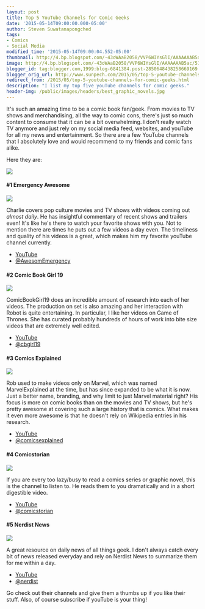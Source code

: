 ```yaml
---
layout: post
title: Top 5 YouTube Channels for Comic Geeks
date: '2015-05-14T09:00:00.000-05:00'
author: Steven Suwatanapongched
tags:
- Comics
- Social Media
modified_time: '2015-05-14T09:00:04.552-05:00'
thumbnail: http://4.bp.blogspot.com/-43oWAaB2058/VVP6WIYsGlI/AAAAAAAB5ac/51I-ngg8GOU/s600/Top-5-YouTubes-for-Comic-Geeks.jpg
image: http://4.bp.blogspot.com/-43oWAaB2058/VVP6WIYsGlI/AAAAAAAB5ac/51I-ngg8GOU/s640/Top-5-YouTubes-for-Comic-Geeks.jpg
blogger_id: tag:blogger.com,1999:blog-6841384.post-2850648438258669169
blogger_orig_url: http://www.sunpech.com/2015/05/top-5-youtube-channels-for-comic-geeks.html
redirect_from: /2015/05/top-5-youtube-channels-for-comic-geeks.html
description: "I list my top five youTube channels for comic geeks."
header-img: /public/images/headers/best_graphic_novels.jpg
---
```


It's such an amazing time to be a comic book fan/geek. From movies to TV shows and merchandising, all the way to comic cons, there's just so much content to consume that it can be a bit overwhelming. I don't really watch TV anymore and just rely on my social media feed, websites, and youTube for all my news and entertainment. So there are a few YouTube channels that I absolutely love and would recommend to my friends and comic fans alike.

Here they are:

<img border="0"  src="http://4.bp.blogspot.com/-43oWAaB2058/VVP6WIYsGlI/AAAAAAAB5ac/51I-ngg8GOU/s640/Top-5-YouTubes-for-Comic-Geeks.jpg" />

<h4>#1 Emergency Awesome</h4>

<img border="0"  src="http://1.bp.blogspot.com/-0_NNXBZtBxg/VVP0DDGYtjI/AAAAAAAB5Zk/AVSrB_QqNKI/s400/Screen%2BShot%2B2015-05-13%2Bat%2B8.01.44%2BPM.png" />

Charlie covers pop culture movies and TV shows with videos coming out <i>almost daily</i>. He has insightful commentary of recent shows and trailers even! It's like he's there to watch your favorite shows with you. Not to mention there are times he puts out a few videos a day even. The timeliness and quality of his videos is a great, which makes him my favorite youTube channel currently.

<ul>
  <li><a href="https://www.youtube.com/user/emergencyawesome">YouTube</a></li>
  <li><a href="http://www.twitter.com/AwesomEmergency">@AwesomEmergency</a></li>
</ul>

<h4>#2 Comic Book Girl 19</h4>

<img border="0"  src="http://1.bp.blogspot.com/-ZdHQ-7cpbBA/VVP1xZWVAQI/AAAAAAAB5Zw/5Map2REepYc/s400/Screen%2BShot%2B2015-05-13%2Bat%2B8.09.05%2BPM.png" />

ComicBookGirl19 does an incredible amount of research into each of her videos. The production on set is also amazing and her interaction with Robot is quite entertaining. In particular, I like her videos on Game of Thrones. She has curated probably hundreds of hours of work into bite size videos that are extremely well edited.

<ul>
  <li><a href="https://www.youtube.com/user/comicbookgirl19">YouTube</a></li>
  <li><a href="https://twitter.com/cbgirl19">@cbgirl19</a></li>
</ul>

<h4>#3 Comics Explained</h4>

<img border="0"  src="http://2.bp.blogspot.com/-FMnZuNPoFUU/VVP3BsNYvUI/AAAAAAAB5Z8/EUP4efNOYIo/s400/Screen%2BShot%2B2015-05-13%2Bat%2B8.14.32%2BPM.png" />

Rob used to make videos only on Marvel, which was named MarvelExplained at the time, but has since expanded to be what it is now. Just a better name, branding, and why limit to just Marvel material right? His focus is more on comic books than on the movies and TV shows, but he's pretty awesome at covering such a large history that is comics. What makes it even more awesome is that he doesn't rely on Wikipedia entries in his research.

<ul>
  <li><a href="https://www.youtube.com/user/fluidicbeats">YouTube</a></li>
  <li><a href="http://www.twitter.com/comicsexplained">@comicsexplained</a></li>
</ul>

<h4>#4 Comicstorian</h4>

<img border="0"  src="http://1.bp.blogspot.com/-TSCYYRR5hiw/VVP4Qcp9EuI/AAAAAAAB5aI/aGkbISAd06I/s400/Screen%2BShot%2B2015-05-13%2Bat%2B8.19.42%2BPM.png" />

If you are every too lazy/busy to read a comics series or graphic novel, this is the channel to listen to. He reads them to you dramatically and in a short digestible video.

<ul>
  <li><a href="https://www.youtube.com/user/comicstorian">YouTube</a></li>
  <li><a href="http://www.twitter.com/comicstorian">@comicstorian</a></li>
</ul>

<h4>#5 Nerdist News</h4>

<img border="0"  src="http://1.bp.blogspot.com/-nuesXfXFtZk/VVP49DhFfGI/AAAAAAAB5aQ/akMHyOM_OGk/s400/Screen%2BShot%2B2015-05-13%2Bat%2B8.22.45%2BPM.png"  />

A great resource on daily news of all things geek. I don't always catch every bit of news released everyday and rely on Nerdist News to summarize them for me within a day.

<ul>
  <li><a href="https://www.youtube.com/user/Nerdist">YouTube</a></li>
  <li><a href="http://www.twitter.com/nerdist">@nerdist</a></li>
</ul>

Go check out their channels and give them a thumbs up if you like their stuff. Also, of course subscribe if youTube is your thing!

